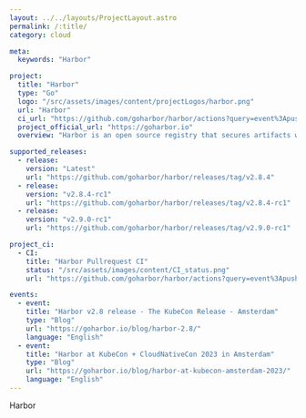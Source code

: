 ```yaml
---
layout: ../../layouts/ProjectLayout.astro
permalink: /:title/
category: cloud

meta:
  keywords: "Harbor"

project:
  title: "Harbor"
  type: "Go"
  logo: "/src/assets/images/content/projectLogos/harbor.png"
  url: "Harbor"
  ci_url: "https://github.com/goharbor/harbor/actions?query=event%3Apush+branch%3Amain+workflow%3ACI+"
  project_official_url: "https://goharbor.io"
  overview: "Harbor is an open source registry that secures artifacts with policies and role-based access control, ensures images are scanned and free from vulnerabilities, and signs images as trusted. Harbor, a CNCF Graduated project, delivers compliance, performance, and interoperability to help you consistently and securely manage artifacts across cloud native compute platforms like Kubernetes and Docker."

supported_releases:
  - release:
    version: "Latest"
    url: "https://github.com/goharbor/harbor/releases/tag/v2.8.4"
  - release:
    version: "v2.8.4-rc1"
    url: "https://github.com/goharbor/harbor/releases/tag/v2.8.4-rc1"
  - release:
    version: "v2.9.0-rc1"
    url: "https://github.com/goharbor/harbor/releases/tag/v2.9.0-rc1"

project_ci:
  - CI:
    title: "Harbor Pullrequest CI"
    status: "/src/assets/images/content/CI_status.png"
    url: "https://github.com/goharbor/harbor/actions?query=event%3Apush+branch%3Amain+workflow%3ACI+"

events:
  - event:
    title: "Harbor v2.8 release - The KubeCon Release - Amsterdam"
    type: "Blog"
    url: "https://goharbor.io/blog/harbor-2.8/"
    language: "English"
  - event:
    title: "Harbor at KubeCon + CloudNativeCon 2023 in Amsterdam"
    type: "Blog"
    url: "https://goharbor.io/blog/harbor-at-kubecon-amsterdam-2023/"
    language: "English"
---
```


<p>Harbor</p>
